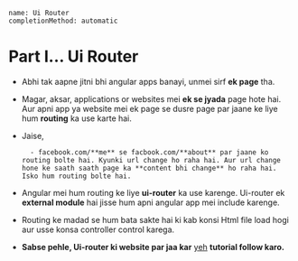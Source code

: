 ```ngMeta
name: Ui Router
completionMethod: automatic
```
# Part I… Ui Router

- Abhi tak aapne jitni bhi angular apps banayi, unmei sirf **ek page** tha. 

- Magar, aksar, applications or websites mei **ek se jyada** page hote hai. Aur apni app ya website mei ek page se dusre page par jaane ke liye hum **routing** ka use karte hai.

- Jaise,

		- facebook.com/**me** se facbook.com/**about** par jaane ko routing bolte hai. Kyunki url change ho raha hai. Aur url change hone ke saath saath page ka **content bhi change** ho raha hai. Isko hum routing bolte hai.

- Angular mei hum routing ke liye **ui-router** ka use karenge. Ui-router ek **external module** hai jisse hum apni angular app mei include karenge. 

- Routing ke madad se hum bata sakte hai ki kab konsi Html file load hogi aur usse konsa controller control karega.

- **Sabse pehle, Ui-router ki website par jaa kar** [yeh](https://ui-router.github.io/ng1/tutorial/helloworld) **tutorial follow karo.**

